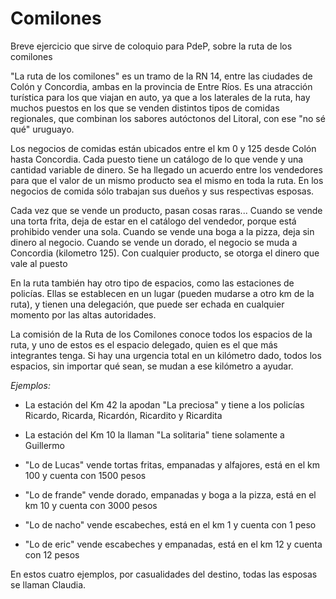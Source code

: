 # Comilones
Breve ejercicio que sirve de coloquio para PdeP, sobre la ruta de los comilones

"La ruta de los comilones" es un tramo de la RN 14, entre las ciudades de Colón y Concordia, ambas en la provincia de Entre Ríos. Es una atracción turística para los que viajan en auto, ya que a los laterales de la ruta, hay muchos puestos en los que se venden distintos tipos de comidas regionales, que combinan los sabores autóctonos del Litoral, con ese "no sé qué" uruguayo.

Los negocios de comidas están ubicados entre el km 0 y 125 desde Colón hasta Concordia. Cada puesto tiene un catálogo de lo que vende y una cantidad variable de dinero. Se ha llegado un acuerdo entre los vendedores para que el valor de un mismo producto sea el mismo en toda la ruta. En los negocios de comida sólo trabajan sus dueños y sus respectivas esposas.

Cada vez que se vende un producto, pasan cosas raras...
Cuando se vende una torta frita, deja de estar en el catálogo del vendedor, porque está prohibido vender una sola. Cuando se vende una boga a la pizza, deja sin dinero al negocio. Cuando se vende un dorado, el negocio se muda a Concordia (kilometro 125).
Con cualquier producto, se otorga el dinero que vale al puesto

En la ruta también hay otro tipo de espacios, como las estaciones de policías. Ellas se establecen en un lugar (pueden mudarse a otro km de la ruta), y tienen una delegación, que puede ser echada en cualquier momento por las altas autoridades.

La comisión de la Ruta de los Comilones conoce todos los espacios de la ruta, y uno de estos es el espacio delegado, quien es el que más integrantes tenga. Si hay una urgencia total en un kilómetro dado, todos los espacios, sin importar qué sean, se mudan a ese kilómetro a ayudar.

*Ejemplos:*

- La estación del Km 42 la apodan "La preciosa" y tiene a los policías Ricardo, Ricarda, Ricardón, Ricardito y Ricardita
- La estación del Km 10 la llaman "La solitaria" tiene solamente a Guillermo


- "Lo de Lucas" vende tortas fritas, empanadas y alfajores, está en el km 100 y cuenta con 1500 pesos
- "Lo de frande" vende dorado, empanadas y boga a la pizza, está en el km 10  y cuenta con 3000 pesos
- "Lo de nacho" vende escabeches, está en el km 1 y cuenta con 1 peso
- "Lo de eric" vende escabeches y empanadas, está en el km 12 y cuenta con 12 pesos


En estos cuatro ejemplos, por casualidades del destino, todas las esposas se llaman Claudia.
